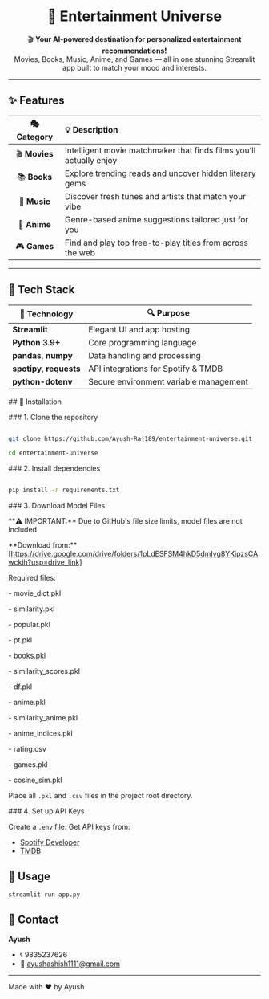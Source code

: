 <h1 align="center">🌌 Entertainment Universe</h1>

<p align="center">
🎬 <b>Your AI-powered destination for personalized entertainment recommendations!</b><br>
Movies, Books, Music, Anime, and Games — all in one stunning Streamlit app built to match your mood and interests.
</p>

---

## ✨ Features

| 🎭 Category | 💡 Description |
|:-----------:|:----------------|
| 🎬 **Movies** | Intelligent movie matchmaker that finds films you’ll actually enjoy |
| 📚 **Books** | Explore trending reads and uncover hidden literary gems |
| 🎵 **Music** | Discover fresh tunes and artists that match your vibe |
| 🎌 **Anime** | Genre-based anime suggestions tailored just for you |
| 🎮 **Games** | Find and play top free-to-play titles from across the web |

---

## 🧠 Tech Stack

| 🧩 Technology | 🔍 Purpose |
|---------------|------------|
| **Streamlit** | Elegant UI and app hosting |
| **Python 3.9+** | Core programming language |
| **pandas**, **numpy** | Data handling and processing |
| **spotipy**, **requests** | API integrations for Spotify & TMDB |
| **python-dotenv** | Secure environment variable management |



\## 🚀 Installation



\### 1. Clone the repository
```bash

git clone https://github.com/Ayush-Raj189/entertainment-universe.git

cd entertainment-universe

```



\### 2. Install dependencies

```bash

pip install -r requirements.txt

```



\### 3. Download Model Files

\*\*⚠️ IMPORTANT:\*\* Due to GitHub's file size limits, model files are not included.



\*\*Download from:\*\* \[https://drive.google.com/drive/folders/1pLdESFSM4hkD5dmIvg8YKjpzsCAwckih?usp=drive_link]



Required files:

\- movie\_dict.pkl

\- similarity.pkl

\- popular.pkl

\- pt.pkl

\- books.pkl

\- similarity\_scores.pkl

\- df.pkl

\- anime.pkl

\- similarity\_anime.pkl

\- anime\_indices.pkl

\- rating.csv

\- games.pkl

\- cosine\_sim.pkl



Place all `.pkl` and `.csv` files in the project root directory.



\### 4. Set up API Keys

Create a `.env` file:
Get API keys from:
- [Spotify Developer](https://developer.spotify.com/)
- [TMDB](https://www.themoviedb.org/settings/api)

## 🎯 Usage
```bash
streamlit run app.py
```

## 📱 Contact

**Ayush**
- 📞 9835237626
- 📧 ayushashish1111@gmail.com

---

Made with ❤️ by Ayush


